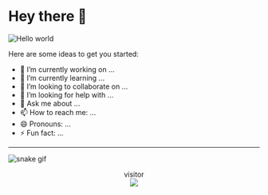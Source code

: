 # Hey there :wave:

<img src="https://raw.githubusercontent.com/sagar-viradiya/sagar-viradiya/master/resources/banner.png" alt="Hello world">

<!--
**ahmetkemalsari/ahmetkemalsari** is a ✨ _special_ ✨ repository because its `README.md` (this file) appears on your GitHub profile.-->

Here are some ideas to get you started:

- 🔭 I’m currently working on ...
- 🌱 I’m currently learning ...
- 👯 I’m looking to collaborate on ...
- 🤔 I’m looking for help with ...
- 💬 Ask me about ...
- 📫 How to reach me: ...
- 😄 Pronouns: ...
- ⚡ Fun fact: ...

 <hr></hr>

![snake gif](https://github.com/ahmetkemalsari/my-snake/blob/output/github-contribution-grid-snake.gif)


<p align="center">visitor<br>
  <img src="https://profile-counter.glitch.me/ahmetkemalsari/count.svg" />


